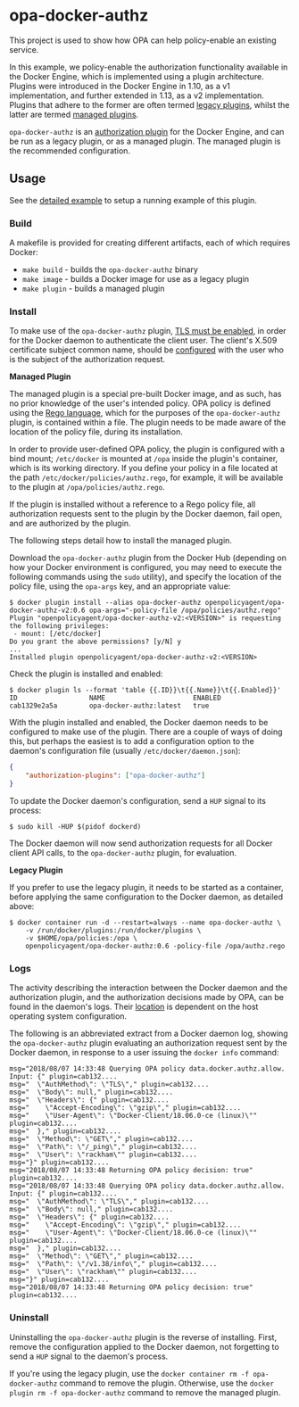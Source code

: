 # opa-docker-authz

This project is used to show how OPA can help policy-enable an existing service.

In this example, we policy-enable the authorization functionality available in the Docker Engine, which is implemented using a plugin architecture. Plugins were introduced in the Docker Engine in 1.10, as a v1 implementation, and further extended in 1.13, as a v2 implementation. Plugins that adhere to the former are often termed [legacy plugins](https://docs.docker.com/engine/extend/legacy_plugins/), whilst the latter are termed [managed plugins](https://docs.docker.com/engine/extend/).

`opa-docker-authz` is an [authorization plugin](https://docs.docker.com/engine/extend/plugins_authorization/) for the Docker Engine, and can be run as a legacy plugin, or as a managed plugin. The managed plugin is the recommended configuration.

## Usage

See the [detailed example](http://www.openpolicyagent.org/docs/docker-authorization.html) to setup a running example of this plugin.

### Build

A makefile is provided for creating different artifacts, each of which requires Docker:

- `make build` - builds the `opa-docker-authz` binary
- `make image` - builds a Docker image for use as a legacy plugin
- `make plugin` - builds a managed plugin

### Install

To make use of the `opa-docker-authz` plugin, [TLS must be enabled](https://docs.docker.com/engine/security/https/), in order for the Docker daemon to authenticate the client user. The client's X.509 certificate subject common name, should be [configured](https://docs.docker.com/engine/extend/plugins_authorization/#default-user-authorization-mechanism) with the user who is the subject of the authorization request.

**Managed Plugin**

The managed plugin is a special pre-built Docker image, and as such, has no prior knowledge of the user's intended policy. OPA policy is defined using the [Rego language](https://www.openpolicyagent.org/docs/language-reference.html), which for the purposes of the `opa-docker-authz` plugin, is contained within a file. The plugin needs to be made aware of the location of the policy file, during its installation.

 In order to provide user-defined OPA policy, the plugin is configured with a bind mount; `/etc/docker` is mounted at `/opa` inside the plugin's container, which is its working directory. If you define your policy in a file located at the path `/etc/docker/policies/authz.rego`, for example, it will be available to the plugin at `/opa/policies/authz.rego`.

If the plugin is installed without a reference to a Rego policy file, all authorization requests sent to the plugin by the Docker daemon, fail open, and are authorized by the plugin.

The following steps detail how to install the managed plugin.

Download the `opa-docker-authz` plugin from the Docker Hub (depending on how your Docker environment is configured, you may need to execute the following commands using the `sudo` utility), and specify the location of the policy file, using the `opa-args` key, and an appropriate value:

```
$ docker plugin install --alias opa-docker-authz openpolicyagent/opa-docker-authz-v2:0.6 opa-args="-policy-file /opa/policies/authz.rego"
Plugin "openpolicyagent/opa-docker-authz-v2:<VERSION>" is requesting the following privileges:
 - mount: [/etc/docker]
Do you grant the above permissions? [y/N] y
...
Installed plugin openpolicyagent/opa-docker-authz-v2:<VERSION>
```

Check the plugin is installed and enabled:

```
$ docker plugin ls --format 'table {{.ID}}\t{{.Name}}\t{{.Enabled}}'
ID                  NAME                      ENABLED
cab1329e2a5a        opa-docker-authz:latest   true
```

With the plugin installed and enabled, the Docker daemon needs to be configured to make use of the plugin. There are a couple of ways of doing this, but perhaps the easiest is to add a configuration option to the daemon's configuration file (usually `/etc/docker/daemon.json`):

```json
{
    "authorization-plugins": ["opa-docker-authz"]
}
```

To update the Docker daemon's configuration, send a `HUP` signal to its process:

```
$ sudo kill -HUP $(pidof dockerd)
```

The Docker daemon will now send authorization requests for all Docker client API calls, to the `opa-docker-authz` plugin, for evaluation.

**Legacy Plugin**

If you prefer to use the legacy plugin, it needs to be started as a container, before applying the same configuration to the Docker daemon, as detailed above:

```
$ docker container run -d --restart=always --name opa-docker-authz \
    -v /run/docker/plugins:/run/docker/plugins \
    -v $HOME/opa/policies:/opa \
    openpolicyagent/opa-docker-authz:0.6 -policy-file /opa/authz.rego
```

### Logs

The activity describing the interaction between the Docker daemon and the authorization plugin, and the authorization decisions made by OPA, can be found in the daemon's logs. Their [location](https://docs.docker.com/config/daemon/#read-the-logs) is dependent on the host operating system configuration.

The following is an abbreviated extract from a Docker daemon log, showing the `opa-docker-authz` plugin evaluating an authorization request sent by the Docker daemon, in response to a user issuing the `docker info` command:

```
msg="2018/08/07 14:33:48 Querying OPA policy data.docker.authz.allow. Input: {" plugin=cab132....
msg="  \"AuthMethod\": \"TLS\"," plugin=cab132....
msg="  \"Body\": null," plugin=cab132....
msg="  \"Headers\": {" plugin=cab132....
msg="    \"Accept-Encoding\": \"gzip\"," plugin=cab132....
msg="    \"User-Agent\": \"Docker-Client/18.06.0-ce (linux)\"" plugin=cab132....
msg="  }," plugin=cab132....
msg="  \"Method\": \"GET\"," plugin=cab132....
msg="  \"Path\": \"/_ping\"," plugin=cab132....
msg="  \"User\": \"rackham\"" plugin=cab132....
msg="}" plugin=cab132....
msg="2018/08/07 14:33:48 Returning OPA policy decision: true" plugin=cab132....
msg="2018/08/07 14:33:48 Querying OPA policy data.docker.authz.allow. Input: {" plugin=cab132....
msg="  \"AuthMethod\": \"TLS\"," plugin=cab132....
msg="  \"Body\": null," plugin=cab132....
msg="  \"Headers\": {" plugin=cab132....
msg="    \"Accept-Encoding\": \"gzip\"," plugin=cab132....
msg="    \"User-Agent\": \"Docker-Client/18.06.0-ce (linux)\"" plugin=cab132....
msg="  }," plugin=cab132....
msg="  \"Method\": \"GET\"," plugin=cab132....
msg="  \"Path\": \"/v1.38/info\"," plugin=cab132....
msg="  \"User\": \"rackham\"" plugin=cab132....
msg="}" plugin=cab132....
msg="2018/08/07 14:33:48 Returning OPA policy decision: true" plugin=cab132....
```

### Uninstall

Uninstalling the `opa-docker-authz` plugin is the reverse of installing. First, remove the configuration applied to the Docker daemon, not forgetting to send a `HUP` signal to the daemon's process.

If you're using the legacy plugin, use the `docker container rm -f opa-docker-authz` command to remove the plugin. Otherwise, use the `docker plugin rm -f opa-docker-authz` command to remove the managed plugin.

